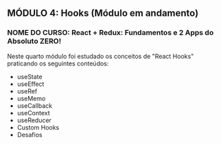 ## MÓDULO 4: Hooks (Módulo em andamento)

### NOME DO CURSO: React + Redux: Fundamentos e 2 Apps do Absoluto ZERO!

Neste quarto módulo foi estudado os conceitos de "React Hooks" praticando os seguintes conteúdos:

- useState
- useEffect
- useRef
- useMemo
- useCallback
- useContext
- useReducer
- Custom Hooks
- Desafios